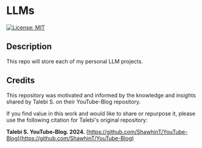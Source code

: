 # LLMs

[![License: MIT](https://img.shields.io/badge/License-MIT-yellow.svg)](https://opensource.org/licenses/MIT)
  
## Description
This repo will store each of my personal LLM projects.

## Credits
This repository was motivated and informed by the knowledge and insights shared by Talebi S. on their YouTube-Blog repository. 

If you find value in this work and would like to share or repurpose it, please use the following citation for Talebi's original repository:  

**Talebi S. YouTube-Blog. 2024.** [https://github.com/ShawhinT/YouTube-Blog](https://github.com/ShawhinT/YouTube-Blog)
